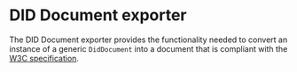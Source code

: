 # DID Document exporter

The DID Document exporter provides the functionality needed to convert an instance of a generic `DidDocument` into a document that is compliant with the [W3C specification](https://www.w3.org/TR/did-core/).
